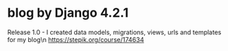 # blog by Django 4.2.1
Release 1.0 - I created data models, migrations, views, urls and templates for my blog\n
https://stepik.org/course/174634
